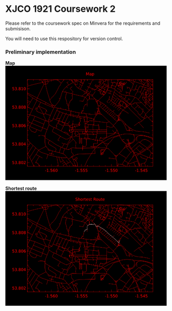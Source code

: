 # XJCO 1921 Coursework 2

Please refer to the coursework spec on Minvera for the requirements and submisison.

You will need to use this respository for version control. 

### Preliminary implementation
**Map**
![map](./map.png)


**Shortest route**
![shortest](./shortest.png)
